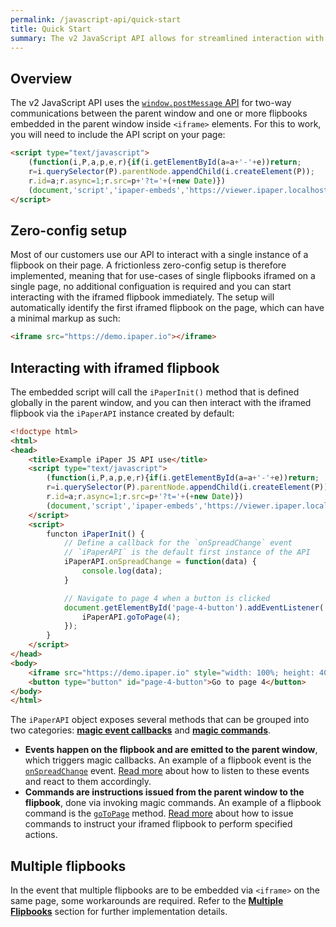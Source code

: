 ```yaml
---
permalink: /javascript-api/quick-start
title: Quick Start
summary: The v2 JavaScript API allows for streamlined interaction with iframed flipbooks using cross-origin communications available in modern browsers.
---
```


## Overview

The v2 JavaScript API uses the [`window.postMessage` API](https://developer.mozilla.org/en-US/docs/Web/API/Window/postMessage) for two-way communications between the parent window and one or more flipbooks embedded in the parent window inside `<iframe>` elements. For this to work, you will need to include the API script on your page:

<!-- Note: this embed script is still provisional, depending on the decision in dev on where the script should be hosted and how it should be served -->
```html
<script type="text/javascript">
    (function(i,P,a,p,e,r){if(i.getElementById(a=a+'-'+e))return;
    r=i.querySelector(P).parentNode.appendChild(i.createElement(P));
    r.id=a;r.async=1;r.src=p+'?t='+(+new Date)})
    (document,'script','ipaper-embeds','https://viewer.ipaper.localhost/dist/api.bundle.js');
</script>
```

## Zero-config setup

Most of our customers use our API to interact with a single instance of a flipbook on their page. A frictionless zero-config setup is therefore implemented, meaning that for use-cases of single flipbooks iframed on a single page, no additional configuation is required and you can start interacting with the iframed flipbook immediately. The setup will automatically identify the first iframed flipbook on the page, which can have a minimal markup as such:

```html
<iframe src="https://demo.ipaper.io"></iframe>
```

## Interacting with iframed flipbook

The embedded script will call the `iPaperInit()` method that is defined globally in the parent window, and you can then interact with the iframed flipbook via the `iPaperAPI` instance created by default:

```html
<!doctype html>
<html>
<head>
    <title>Example iPaper JS API use</title>
    <script type="text/javascript">
        (function(i,P,a,p,e,r){if(i.getElementById(a=a+'-'+e))return;
        r=i.querySelector(P).parentNode.appendChild(i.createElement(P));
        r.id=a;r.async=1;r.src=p+'?t='+(+new Date)})
        (document,'script','ipaper-embeds','https://viewer.ipaper.localhost/dist/api.bundle.js');
    </script>
    <script>
        functon iPaperInit() {
            // Define a callback for the `onSpreadChange` event
            // `iPaperAPI` is the default first instance of the API
            iPaperAPI.onSpreadChange = function(data) {
                console.log(data);
            }

            // Navigate to page 4 when a button is clicked
            document.getElementById('page-4-button').addEventListener('click', function() {
                iPaperAPI.goToPage(4);
            });
        }
    </script>
</head>
<body>
    <iframe src="https://demo.ipaper.io" style="width: 100%; height: 400px;"></iframe>
    <button type="button" id="page-4-button">Go to page 4</button>
</body>
</html>
```

The `iPaperAPI` object exposes several methods that can be grouped into two categories: [**magic event callbacks**](./events) and [**magic commands**](./commands).

- **Events happen on the flipbook and are emitted to the parent window**, which triggers magic callbacks. An example of a flipbook event is the [`onSpreadChange`](./events#onspreadchange) event. [Read more](./events) about how to listen to these events and react to them accordingly.
- **Commands are instructions issued from the parent window to the flipbook**, done via invoking magic commands. An example of a flipbook command is the [`goToPage`](./commands#gotopage) method. [Read more](./commands) about how to issue commands to instruct your iframed flipbook to perform specified actions.

## Multiple flipbooks

In the event that multiple flipbooks are to be embedded via `<iframe>` on the same page, some workarounds are required. Refer to the [**Multiple Flipbooks**](./advanced-usage#multiple-flipbooks) section for further implementation details.